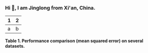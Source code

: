 ### Hi 👋, I am Jinglong from Xi'an, China.

<!--
**zhaojinglong/zhaojinglong** is a ✨ _special_ ✨ repository because its `README.md` (this file) appears on your GitHub profile.

Here are some ideas to get you started:

- 🔭 I’m currently working on ...
- 🌱 I’m currently learning ...
- 👯 I’m looking to collaborate on ...
- 🤔 I’m looking for help with ...
- 💬 Ask me about ...
- 📫 How to reach me: ...
- 😄 Pronouns: ...
- ⚡ Fun fact: ...
-->

<div align="center">

| 1 | 2 |
|---|---|
|a | b|

</div>

<strong align="center">
    Table 1. 
   Performance comparison (mean squared error) on several datasets.
</strong>

